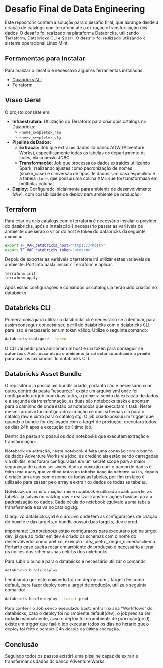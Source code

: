 # Desafio Final de Data Engineering

Este repositório contém a solução para o desafio final, que abrange desde a criação de catalogs com terraform até a extração e transformação dos dados. O desafio foi realizado na plataforma Databricks, utilizando Terraform, Databricks CLI e Spark. O desafio foi realizado utilizando o sistema operacional Linux Mint. 

## Ferramentas para instalar 

Para realizar o desafio é necessário algumas ferramentas instaladas:

- [Databricks CLI](https://docs.databricks.com/en/dev-tools/cli/install.html)
- [Terraform](https://developer.hashicorp.com/terraform/install)


## Visão Geral

O projeto consiste em:

- **Infraestrutura:** Utilização do Terraform para criar dois catalogs no Databricks:
  - `<nome_completo>_raw`
  - `<nome_completo>_stg`
- **Pipeline de Dados:** 
  - **Extração:** Job que extrai os dados do banco ADW (Adventure Works), especificamente todas as tabelas do departamento de *sales*, via conexão JDBC.
  - **Transformação:** Job que processa os dados extraídos utilizando Spark, realizando ajustes como padronização de nomes (snake_case) e conversão de tipos de dados. Um caso específico é a tabela `store`, que possui uma coluna XML que foi transformada em múltiplas colunas.
- **Deploy:** Configurado inicialmente para ambiente de desenvolvimento (*dev*), com possibilidade de deploy para ambiente de produção.


## Terraform

Para criar os dois catalogs com o terraform é necessário instalar o provider do databricks, após a instalação é necessário passar as variáveis de ambiente que serão o valor do host e token do databricks da seguinte maneira:

```bash
export TF_VAR_databricks_host="https://<host>"
export TF_VAR_databricks_token="<token>"
```
Depois de exportar as variáveis o terraform irá utilizar estas variáveis de ambiente. Portanto basta iniciar o Terraform e aplicar. 

```bash
terraform init
terraform apply
```

Após essas configurações e comandos os catalogs já terão sido criados no databricks. 

## Databricks CLI 

Primeira coisa para utilizar o databricks cli é necessário se autenticar, para assim conseguir conectar seu perfil do databricks com o databricks CLI, para isso é necessário ter um token válido. Utilize o seguinte comando:

```bash
databricks configure --token
```
O CLI vai pedir para adicionar um host e um token para conseguir se autenticar. Após essa etapa o ambiente já vai estar autenticado e pronto para usar os comandos do databricks CLI.

## Databricks Asset Bundle

O repositório já possui um bundle criado, portanto não é necessário criar outro, dentro da pasta "resources" existe um arquivo yml onde foi configurado um job com duas tasks, a primeira sendo da extração de dados e a segunda da transformação, as duas são notebooks tasks e apontam para o caminho de onde estão os notebooks que executam a task. Neste mesmo arquivo foi configurado a criação de dois schemas um para o catalog raw e outro para o catalog stg. O job criado possui um trigger que quando o bundle for deployado com a target de produção, executará todos os dias 24h após a execução do último job. 

Dentro da pasta src possui os dois notebooks que executam extração e transformação.

Notebook de extração, neste notebook é feita uma conexão com o banco de dados Adventure Works via jdbc, as credênciais estão sendo carregadas via dbutils, elas foram configuradas em um secret scope para a maior segurança de dados sensíveis. Após a conexão com o banco de dados é feita uma query que verifica todas as tabelas base do schema `sales`, depois é criado um array com o nome de todas as tabelas, por fim um laço é utilizado para passar pelo array e extrair os dados de todas as tabelas.

Notebook de transformação, neste notebook é utilizado spark para ler as tabelas já salvas no catalog raw e realizar transformações básicas para a padronização do dados. Cada célula do notebook equivale a uma tabela transformada e salva no catalog stg.

O arquivo databricks.yml é o arquivo onde tem as configurações de criação do bundle e das targets, o bundle possui duas targets, dev e prod. 

Importante: Os notebooks estão configurados para executar o job na target dev, já que ao rodar em dev é criado os schemas com o nome do desenvolvedor como prefixo, exemplo : dev_pietro_longui_nomedoschema. Portanto caso queira rodar em ambiente de produção é necessário alterar os nomes dos schemas nas células dos notebooks. 

Para subir o bundle para o databricks é necessário utilizar o comando:

```bash
databricks bundle deploy
```
Lembrando que este comando faz um deploy com a target dev como default, para fazer deploy com a target de produção, utilize o seguinte comando:

```bash
databricks bundle deploy --target prod
```
Para conferir o Job sendo executado basta entrar na aba "Workflows" do databricks, caso o deploy foi no ambiente default(dev), o job precisa ser rodado manualmente, caso o deploy foi no ambiente de produção(prod), existe um trigger que fará o job executar todos os dias no horário que o deploy foi feito e sempre 24h depois da última execução. 

## Conclusão

Seguindo todos os passos existirá uma pipeline capaz de extrair e transformar os dados do banco Adventure Works. 


